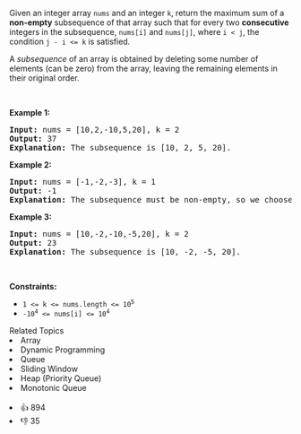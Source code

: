 <p>Given an integer array <code>nums</code> and an integer <code>k</code>, return the maximum sum of a <strong>non-empty</strong> subsequence of that array such that for every two <strong>consecutive</strong> integers in the subsequence, <code>nums[i]</code> and <code>nums[j]</code>, where <code>i &lt; j</code>, the condition <code>j - i &lt;= k</code> is satisfied.</p>

<p>A <em>subsequence</em> of an array is obtained by deleting some number of elements (can be zero) from the array, leaving the remaining elements in their original order.</p>

<p>&nbsp;</p>
<p><strong>Example 1:</strong></p>

<pre>
<strong>Input:</strong> nums = [10,2,-10,5,20], k = 2
<strong>Output:</strong> 37
<b>Explanation:</b> The subsequence is [10, 2, 5, 20].
</pre>

<p><strong>Example 2:</strong></p>

<pre>
<strong>Input:</strong> nums = [-1,-2,-3], k = 1
<strong>Output:</strong> -1
<b>Explanation:</b> The subsequence must be non-empty, so we choose the largest number.
</pre>

<p><strong>Example 3:</strong></p>

<pre>
<strong>Input:</strong> nums = [10,-2,-10,-5,20], k = 2
<strong>Output:</strong> 23
<b>Explanation:</b> The subsequence is [10, -2, -5, 20].
</pre>

<p>&nbsp;</p>
<p><strong>Constraints:</strong></p>

<ul>
	<li><code>1 &lt;= k &lt;= nums.length &lt;= 10<sup>5</sup></code></li>
	<li><code>-10<sup>4</sup> &lt;= nums[i] &lt;= 10<sup>4</sup></code></li>
</ul>
<div><div>Related Topics</div><div><li>Array</li><li>Dynamic Programming</li><li>Queue</li><li>Sliding Window</li><li>Heap (Priority Queue)</li><li>Monotonic Queue</li></div></div><br><div><li>👍 894</li><li>👎 35</li></div>